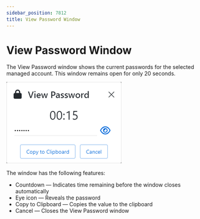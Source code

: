 ```yaml
---
sidebar_position: 7812
title: View Password Window
---
```


# View Password Window

The View Password window shows the current passwords for the selected managed account. This window remains open for only 20 seconds.

![View Password window](../../../../../../../../../static/images/PrivilegeSecure_4.2/Content/Resources/Images/PrivilegeSecure/AccessManagement/Admin/Policy/Credentials/ViewPassword.png "View Password window")

The window has the following features:

* Countdown — Indicates time remaining before the window closes automatically
* Eye icon — Reveals the password
* Copy to Clipboard — Copies the value to the clipboard
* Cancel — Closes the View Password window